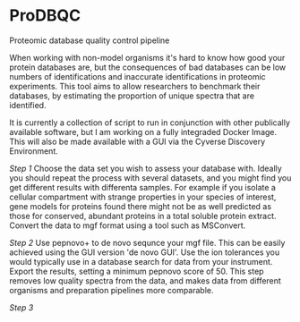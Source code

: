 # ProDBQC
Proteomic database quality control pipeline


When working with non-model organisms it's hard to know how good your protein databases are, but the consequences of bad databases can be low numbers of identifications and inaccurate identifications in proteomic experiments. This tool aims to allow researchers to benchmark their databases, by estimating the proportion of unique spectra that are identified.

It is currently a collection of script to run in conjunction with other publically available software, but I am working on a fully integraded Docker Image. This will also be made available with a GUI via the Cyverse Discovery Environment.

*Step 1*
Choose the data set you wish to assess your database with. Ideally you should repeat the process with several datasets, and you might find you get different results with differenta samples. For example if you isolate a cellular compartment with strange properties in your species of interest, gene models for proteins found there might not be as well predicted as those for conserved, abundant proteins in a total soluble protein extract. Convert the data to mgf format using a tool such as MSConvert.

*Step 2*
Use pepnovo+ to de novo sequnce your mgf file. This can be easily achieved using the GUI version 'de novo GUI'. Use the ion tolerances you would typically use in a database search for data from your instrument. Export the results, setting a minimum pepnovo score of 50. This step removes low quality spectra from the data, and makes data from different organisms and preparation pipelines more comparable.

*Step 3*

